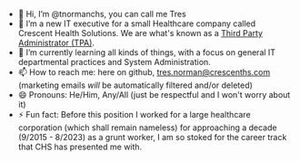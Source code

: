 - 👋 Hi, I’m @tnormanchs, you can call me Tres
- 👀 I’m a new IT executive for a small Healthcare company called Crescent Health Solutions. We are what's known as a [Third Party Administrator (TPA)](https://en.wikipedia.org/wiki/Third-party_administrator).
- 🌱 I’m currently learning all kinds of things, with a focus on general IT departmental practices and System Administration.
- 📫 How to reach me: here on github, [tres.norman@crescenths.com](mailto:tres.norman@crescenths.com) (marketing emails _will_ be automatically filtered and/or deleted)
- 😄 Pronouns: He/Him, Any/All (just be respectful and I won't worry about it)
- ⚡ Fun fact: Before this position I worked for a large healthcare corporation (which shall remain nameless) for approaching a decade (9/2015 - 8/2023) as a grunt worker, I am so stoked for the career track that CHS has presented me with.

<!---
tnormanchs/tnormanchs is a ✨ special ✨ repository because its `README.md` (this file) appears on your GitHub profile.
You can click the Preview link to take a look at your changes.
--->
